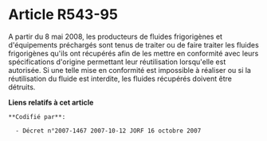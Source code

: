 # Article R543-95

A partir du 8 mai 2008, les producteurs de fluides frigorigènes et d'équipements préchargés sont tenus de traiter ou de faire
traiter les fluides frigorigènes qu'ils ont récupérés afin de les mettre en conformité avec leurs spécifications d'origine
permettant leur réutilisation lorsqu'elle est autorisée. Si une telle mise en conformité est impossible à réaliser ou si la
réutilisation du fluide est interdite, les fluides récupérés doivent être détruits.

**Liens relatifs à cet article**

	**Codifié par**:

	  - Décret n°2007-1467 2007-10-12 JORF 16 octobre 2007
